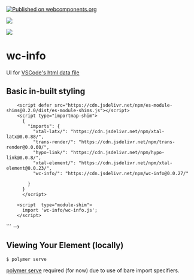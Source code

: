 [![Published on webcomponents.org](https://img.shields.io/badge/webcomponents.org-published-blue.svg)](https://www.webcomponents.org/element/wc-info)

<a href="https://nodei.co/npm/wc-info/"><img src="https://nodei.co/npm/wc-info.png"></a>

<img src="https://badgen.net/bundlephobia/minzip/wc-info">

# wc-info

UI for [VSCode's html data file](https://code.visualstudio.com/updates/v1_31#_html-and-css-custom-data-support)

## Basic in-built styling

<!--
```
<custom-element-demo>
<template>
    <div>
      <wc-info
        package-name="npm install wc-info"
        href="https://unpkg.com/wc-info@0.0.25/html.json"
      >
      </wc-info>
      <wc-info
        package-name="npm install if-diff"
        href="https://unpkg.com/if-diff@0.0.20/html.json"
      >
      </wc-info>
      <wc-info
        package-name="npm install p-d.p-u"
        href="https://unpkg.com/p-d.p-u@0.0.101/html.json"
      >
      </wc-info>
      <wc-info
        package-name="npm install pre-render-tron"
        href="https://unpkg.com/pre-render-tron@0.0.6/html.json"
      >
      </wc-info>
      <wc-info
        package-name="npm install hypo-link"
        href="https://unpkg.com/hypo-link@0.0.10/html.json"
      >
      </wc-info>
    </div>
    <style>
      wc-info {
        margin-top: 10px;
      }
    </style>
        <!-- Use experimental import maps -->
        <script defer src="https://cdn.jsdelivr.net/npm/es-module-shims@0.2.0/dist/es-module-shims.js"></script>
        <script type="importmap-shim">
          {
            "imports": {
              "xtal-latx/": "https://cdn.jsdelivr.net/npm/xtal-latx@0.0.88/",
              "trans-render/": "https://cdn.jsdelivr.net/npm/trans-render@0.0.60/",
              "hypo-link/": "https://cdn.jsdelivr.net/npm/hypo-link@0.0.8/",
              "xtal-element/": "https://cdn.jsdelivr.net/npm/xtal-element@0.0.23/",
              "wc-info/": "https://cdn.jsdelivr.net/npm/wc-info@0.0.27/"
              
            }
          }
          </script>
          
        <script  type="module-shim">
          import 'wc-info/wc-info.js';
        </script>
</template>
</custom-element-demo>
```
-->



## Viewing Your Element (locally)

```
$ polymer serve
```

[polymer serve](https://www.npmjs.com/package/polymer-cli) required (for now) due to use of bare import specifiers.


<!--
[Here's](https://github.com/search?q=%22description%22+%22tags%22+path%3A%2F+filename%3A%22html.json%22) a URL that may provide an approximate list of all the VSCode web-components.json files.
-->

